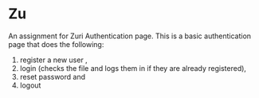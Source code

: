 # Zu
An assignment for Zuri Authentication page.
This is a basic authentication page that does the following:
1) register a new user , 
2) login (checks the file and logs them in if they are already registered), 
3) reset password and
4) logout
